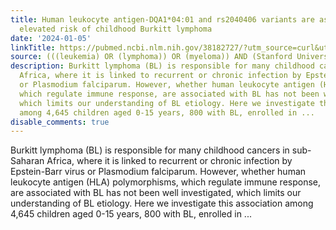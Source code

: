 ```yaml
---
title: Human leukocyte antigen-DQA1*04:01 and rs2040406 variants are associated with
  elevated risk of childhood Burkitt lymphoma
date: '2024-01-05'
linkTitle: https://pubmed.ncbi.nlm.nih.gov/38182727/?utm_source=curl&utm_medium=rss&utm_campaign=pubmed-2&utm_content=1Rkszs2HVZ2RHP33OibaNFew6VK-LzjJWTD4GwmLlk8B-wCceh&fc=20220923065203&ff=20240106170745&v=2.18.0
source: (((leukemia) OR (lymphoma)) OR (myeloma)) AND (Stanford University[Affiliation])
description: Burkitt lymphoma (BL) is responsible for many childhood cancers in sub-Saharan
  Africa, where it is linked to recurrent or chronic infection by Epstein-Barr virus
  or Plasmodium falciparum. However, whether human leukocyte antigen (HLA) polymorphisms,
  which regulate immune response, are associated with BL has not been well investigated,
  which limits our understanding of BL etiology. Here we investigate this association
  among 4,645 children aged 0-15 years, 800 with BL, enrolled in ...
disable_comments: true
---
```

Burkitt lymphoma (BL) is responsible for many childhood cancers in sub-Saharan Africa, where it is linked to recurrent or chronic infection by Epstein-Barr virus or Plasmodium falciparum. However, whether human leukocyte antigen (HLA) polymorphisms, which regulate immune response, are associated with BL has not been well investigated, which limits our understanding of BL etiology. Here we investigate this association among 4,645 children aged 0-15 years, 800 with BL, enrolled in ...